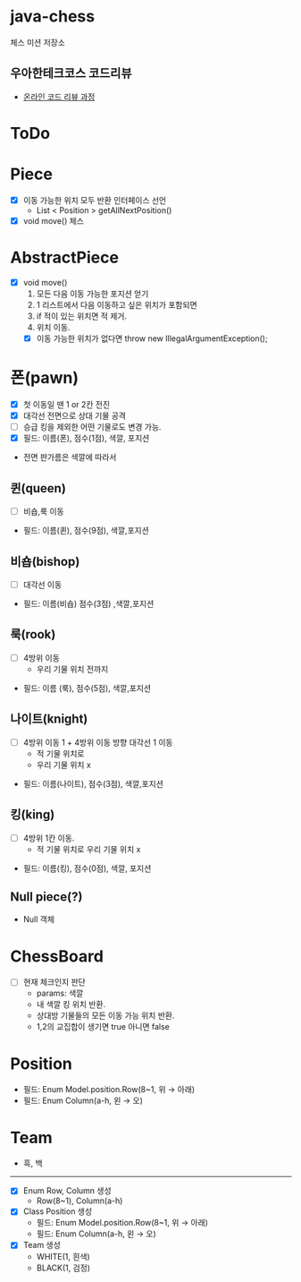 # java-chess

체스 미션 저장소

## 우아한테크코스 코드리뷰

- [온라인 코드 리뷰 과정](https://github.com/woowacourse/woowacourse-docs/blob/master/maincourse/README.md)

# ToDo
# Piece
- [x] 이동 가능한 위치 모두 반환 인터페이스 선언
  - List < Position >  getAllNextPosition()
- [x] void move() 체스

# AbstractPiece
- [x] void move()
  1. 모든 다음 이동 가능한 포지션 얻기
  2. 1 리스트에서 다음 이동하고 싶은 위치가 포함되면
  3. if 적이 있는 위치면 적 제거.
  4. 위치 이동.
  - [x] 이동 가능한 위치가 없다면 throw new IllegalArgumentException();  
# 폰(pawn)
- [X]  첫 이동일 땐 1 or 2칸 전진
- [X]  대각선 전면으로 상대 기물 공격
- [ ]  승급 킹을 제외한 어떤 기물로도 변경 가능.
- [x]  필드: 이름(폰), 점수(1점), 색깔, 포지션
- 전면 판가름은 색깔에 따라서

## 퀸(queen)

- [ ]  비숍,룩 이동
- 필드: 이름(퀸), 점수(9점), 색깔,포지션

## 비숍(bishop)

- [ ]  대각선 이동
- 필드: 이름(비숍) 점수(3점) ,색깔,포지션

## 룩(rook)

- [ ]  4방위 이동
    - 우리 기물 위치 전까지
- 필드: 이름 (룩), 점수(5점), 색깔,포지션

## 나이트(knight)

- [ ] 4방위 이동 1 + 4방위 이동 방향 대각선 1 이동
    - 적 기물 위치로
    - 우리 기물 위치 x
- 필드: 이름(나이트), 점수(3점), 색깔,포지션

## 킹(king)

- [ ] 4방위 1칸 이동.
    - 적 기물 위치로 우리 기물 위치 x
- 필드: 이름(킹), 점수(0점), 색깔, 포지션

## Null piece(?)

- Null 객체

# ChessBoard
- [ ]  현재 체크인지 판단
    - params: 색깔
    - 내 색깔 킹 위치 반환.
    - 상대방 기물들의 모든 이동 가능 위치 반환.
    - 1,2의 교집합이 생기면 true 아니면 false
    
# Position
- 필드: Enum Model.position.Row(8~1, 위 → 아래)
- 필드: Enum Column(a-h, 왼 → 오)

# Team
- 흑, 백

---
- [x] Enum Row, Column 생성
    - Row(8~1), Column(a-h)
- [x] Class Position 생성
    - 필드: Enum Model.position.Row(8~1, 위 → 아래)
    - 필드: Enum Column(a-h, 왼 → 오)
- [x] Team 생성
  - WHITE(1, 흰색)
  - BLACK(1, 검정)